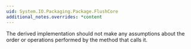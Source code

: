 ```yaml
---
uid: System.IO.Packaging.Package.FlushCore
additional_notes.overrides: *content
---
```


<p>The derived <xref href="System.IO.Packaging.Package.FlushCore"></xref> implementation should not make any assumptions about the order or operations performed by the <xref href="System.IO.Packaging.Package.Flush"></xref> method that calls it.</p>


